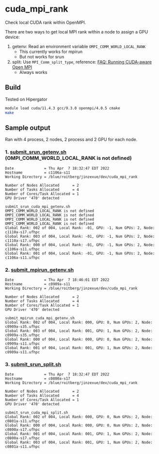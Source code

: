 # cuda_mpi_rank
Check local CUDA rank within OpenMPI.

There are two ways to get local MPI rank within a node to assign a GPU device:
1. getenv: Read an environment variable `OMPI_COMM_WORLD_LOCAL_RANK`
    - This currently works for mpirun
    - But not works for srun
2. split: Use `MPI_Comm_split_type`, reference: [FAQ: Running CUDA-aware Open MPI](https://www.open-mpi.org/faq/?category=runcuda#:~:text=11.%20When%20do%20I%20need%20to%20select%20a%20CUDA%20device%3F)
    - Always works


## Build
Tested on Hipergator
```bash
module load cuda/11.4.3 gcc/9.3.0 openmpi/4.0.5 cmake
make
```

## Sample output
Ran with 4 process, 2 nodes, 2 process and 2 GPU for each node.

### 1. [submit_srun_getenv.sh](submit_srun_getenv.sh) (OMPI_COMM_WORLD_LOCAL_RANK is not defined)
```
Date              = Thu Apr  7 18:32:47 EDT 2022
Hostname          = c1106a-s11
Working Directory = /blue/roitberg/jinzexue/dev/cuda_mpi_rank

Number of Nodes Allocated      = 2
Number of Tasks Allocated      = 4
Number of Cores/Task Allocated = 1
GPU Driver '470' detected

submit_srun_cuda_mpi_getenv.sh
OMPI_COMM_WORLD_LOCAL_RANK is not defined
OMPI_COMM_WORLD_LOCAL_RANK is not defined
OMPI_COMM_WORLD_LOCAL_RANK is not defined
OMPI_COMM_WORLD_LOCAL_RANK is not defined
Global Rank: 002 of 004, Local Rank: -01, GPU: -1, Num GPUs: 2, Node: c1110a-s17.ufhpc
Global Rank: 003 of 004, Local Rank: -01, GPU: -1, Num GPUs: 2, Node: c1110a-s17.ufhpc
Global Rank: 000 of 004, Local Rank: -01, GPU: -1, Num GPUs: 2, Node: c1106a-s11.ufhpc
Global Rank: 001 of 004, Local Rank: -01, GPU: -1, Num GPUs: 2, Node: c1106a-s11.ufhpc
```

### 2. [submit_mpirun_getenv.sh](submit_mpirun_getenv.sh)
```
Date              = Thu Apr  7 18:46:01 EDT 2022
Hostname          = c0909a-s11
Working Directory = /blue/roitberg/jinzexue/dev/cuda_mpi_rank

Number of Nodes Allocated      = 2
Number of Tasks Allocated      = 4
Number of Cores/Task Allocated = 1
GPU Driver '470' detected

submit_mpirun_cuda_mpi_getenv.sh
Global Rank: 002 of 004, Local Rank: 000, GPU: 0, Num GPUs: 2, Node: c0909a-s35.ufhpc
Global Rank: 003 of 004, Local Rank: 001, GPU: 1, Num GPUs: 2, Node: c0909a-s35.ufhpc
Global Rank: 000 of 004, Local Rank: 000, GPU: 0, Num GPUs: 2, Node: c0909a-s11.ufhpc
Global Rank: 001 of 004, Local Rank: 001, GPU: 1, Num GPUs: 2, Node: c0909a-s11.ufhpc
```


### 3. [submit_srun_split.sh](submit_srun_split.sh)
```
Date              = Thu Apr  7 18:32:47 EDT 2022
Hostname          = c0800a-s17
Working Directory = /blue/roitberg/jinzexue/dev/cuda_mpi_rank

Number of Nodes Allocated      = 2
Number of Tasks Allocated      = 4
Number of Cores/Task Allocated = 1
GPU Driver '470' detected

submit_srun_cuda_mpi_split.sh
Global Rank: 002 of 004, Local Rank: 000, GPU: 0, Num GPUs: 2, Node: c0801a-s11.ufhpc
Global Rank: 000 of 004, Local Rank: 000, GPU: 0, Num GPUs: 2, Node: c0800a-s17.ufhpc
Global Rank: 001 of 004, Local Rank: 001, GPU: 1, Num GPUs: 2, Node: c0800a-s17.ufhpc
Global Rank: 003 of 004, Local Rank: 001, GPU: 1, Num GPUs: 2, Node: c0801a-s11.ufhpc
```
